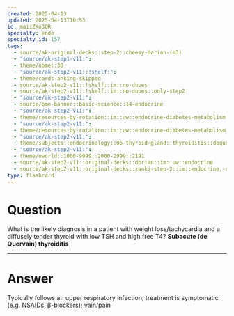 ```yaml
---
created: 2025-04-13
updated: 2025-04-13T10:53
id: maiiZKo3QR
specialty: endo
specialty_id: 157
tags:
  - source/ak-original-decks::step-2::cheesy-dorian-(m3)
  - "source/ak-step1-v11:": 
  - theme/nbme::30
  - "source/ak-step2-v11::!shelf:": 
  - theme/cards-anking-skipped
  - source/ak-step2-v11::!shelf::im::no-dupes
  - source/ak-step2-v11::!shelf::im::no-dupes::only-step2
  - "source/ak-step2-v11:": 
  - source/ome-banner::basic-science::14-endocrine
  - "source/ak-step2-v11:": 
  - theme/resources-by-rotation::im::uw::endocrine-diabetes-metabolism::endocrine-diabetes-metabolism-dorian
  - "source/ak-step2-v11:": 
  - theme/resources-by-rotation::im::uw::endocrine-diabetes-metabolism::endocrine-diabetes-metabolism-zanki
  - "source/ak-step2-v11:": 
  - theme/subjects::endocrinology::05-thyroid-gland::thyroiditis::dequervain-thyroiditis
  - "source/ak-step2-v11:": 
  - theme/uworld::1000-9999::2000-2999::2191
  - source/ak-step2-v11::original-decks::dorian::im::uw::endocrine
  - source/ak-step2-v11::original-decks::zanki-step-2::im::endocrine,-diabetes,-&-metabolism"
type: flashcard
---
```


# Question
What is the likely diagnosis in a patient with weight loss/tachycardia and a diffusely tender thyroid with low TSH and high free T4?   **Subacute (de Quervain) thyroiditis**

---

# Answer
Typically follows an upper respiratory infection; treatment is symptomatic (e.g. NSAIDs, β-blockers); vain/pain